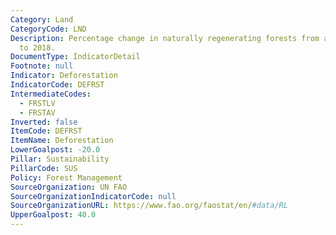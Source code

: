 ```yaml
---
Category: Land
CategoryCode: LND
Description: Percentage change in naturally regenerating forests from a 1990’s average
  to 2018.
DocumentType: IndicatorDetail
Footnote: null
Indicator: Deforestation
IndicatorCode: DEFRST
IntermediateCodes:
  - FRSTLV
  - FRSTAV
Inverted: false
ItemCode: DEFRST
ItemName: Deforestation
LowerGoalpost: -20.0
Pillar: Sustainability
PillarCode: SUS
Policy: Forest Management
SourceOrganization: UN FAO
SourceOrganizationIndicatorCode: null
SourceOrganizationURL: https://www.fao.org/faostat/en/#data/RL
UpperGoalpost: 40.0
---
```


